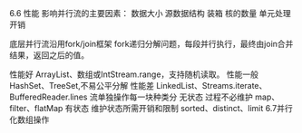 6.6 性能
影响并行流的主要因素：
数据大小
源数据结构
装箱
核的数量
单元处理开销

底层并行流沿用fork/join框架
fork递归分解问题，每段并行执行，最终由join合并结果，返回之后的值。

性能好
ArrayList、数组或IntStream.range，支持随机读取。
性能一般
HashSet、TreeSet,不易公平分解
性能差
LinkedList、Streams.iterate、BufferedReader.lines
流单独操作每一块种类分
无状态
过程不必维护
map、filter、flatMap
有状态
维护状态所需开销和限制
sorted、distinct、limit
6.7并行化数组操作

